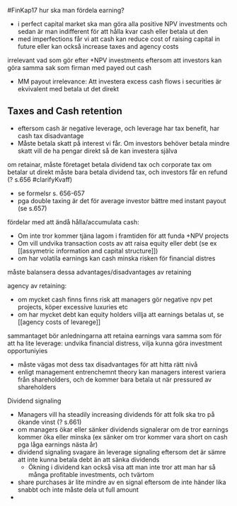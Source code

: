 #FinKap17
hur ska man fördela earning?
- i perfect capital market ska man göra alla positive NPV investments och sedan är man indifferent för att hålla kvar cash eller betala ut den
- med imperfections får vi att cash kan reduce cost of raising capital in future eller kan också increase taxes and agency costs

irrelevant vad som gör efter +NPV investments eftersom att investors kan göra samma sak som firman med payed out cash
- MM payout irrelevance: Att investera excess cash flows i securities är ekvivalent med betala ut det direkt

## Taxes and Cash retention
- eftersom cash är negative leverage, och leverage har tax benefit, har cash tax disadvantage
- Måste betala skatt på interest vi får. Om investors behöver betala mindre skatt vill de ha pengar direkt så de kan investera själva

om retainar, måste företaget betala dividend tax och corporate tax
om betalar ut direkt måste bara betala dividend tax, och investors får en refund (? s.656 #clarifyKvaff)
- se formelsr s. 656-657
- pga double taxing är det för average investor bättre med instant payout (se s.657)

fördelar med att ändå hålla/accumulata cash:
- Om inte tror kommer tjäna lagom i framtiden för att funda +NPV projects
- Om vill undvika transaction costs av att raisa equity eller debt (se ex [[assymetric information and capital structure]])
- om har volatila earnings kan cash minska risken för financial distres

måste balansera dessa advantages/disadvantages av retaining

agency av retaining:
- om mycket cash finns finns risk att managers gör negative npv pet projects, köper excessive luxuries etc
- om har mycket debt kan equity holders villja att earnings betalas ut, se [[agency costs of levarege]]

sammantaget bör anledningarna att retaina earnings vara samma som för att ha lite leverage: undvika financial distress, vilja kunna göra investment opportuniyies
- måste vägas mot dess tax disadvantages för att hitta rätt nivå
- enligt management entrenchemnt theory kan managers interest variera från shareholders, och de kommer bara betala ut när pressured av shareholders

Dividend signaling
- Managers vill ha steadily increasing dividends för att folk ska tro på ökande vinst (? s.661)
- om managers ökar eller sänker dividends signalerar om de tror earnings kommer öka eller minska (ex sänker om tror kommer vara short on cash pga låga earnings nästa år)
- dividend signaling svagare än leverage signaling eftersom det är sämre att inte kunna betala debt än att sänka dividends
	- Ökning i dividend kan också visa att man inte tror att man har så många profitable investments, och tvärtom
- share purchases är lite mindre av en signal eftersom de inte händer lika snabbt och inte måste dela ut full amount
- 